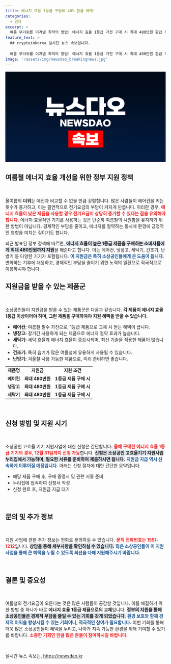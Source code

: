```yaml
---
title: 에너지 효율 1등급 구입비 40% 환급 혜택!
categories:
  - 경제
excerpt: >
  여름 무더위를 이겨낼 최적의 방법! 에너지 효율 1등급 가전 구매 시 최대 480만원 환급 혜택! 소상공인을 위한 특별 지원으로 전기요금 걱정 NO! 지금 신청하세요!
feature_text: >
  ## cryptoinkorea 실시간 뉴스 속보입니다.

  여름 무더위를 이겨낼 최적의 방법! 에너지 효율 1등급 가전 구매 시 최대 480만원 환급 혜택! 소상공인을 위한 특별 지원으로 전기요금 걱정 NO! 지금 신청하세요!
image: '/assets/img/newsdao_breakingnews.jpg'
---
```


<p><img src="/assets/img/newsdao_breakingnews.jpg" alt="cryptoinkorea 속보" /></p>

<h2 data-ke-size="size26">여름철 에너지 효율 개선을 위한 정부 지원 정책</h2>

<p data-ke-size="size16">&nbsp;</p>

<p>올여름의 <b>더위</b>는 예전과 비교할 수 없을 만큼 강렬합니다. 많은 사람들이 에어컨을 켜는 횟수가 증가하고, 이는 필연적으로 전기요금의 부담이 커지게 만듭니다. 이러한 경우, <b><span style="color: #ee2323;">에너지 효율이 낮은 제품을 사용할 경우 전기요금이 상당히 증가할 수 있다는 점을 유의해야 합니다.</span></b> 에너지 효율적인 기기를 사용하는 것은 단순히 여름철의 시원함을 유지하기 위한 방법이 아닙니다. 경제적인 부담을 줄이고, 에너지를 절약하는 동시에 환경에 긍정적인 영향을 미치는 길이기도 합니다.</p>

<p>최근 발표된 정부 정책에 따르면, <b><span style="background-color: #21538527;">에너지 효율이 높은 1등급 제품을 구매하는 소비자들에게 최대 480만원까지 지원</span></b>을 해준다고 합니다. 이는 에어컨, 냉장고, 세탁기, 건조기, 난방기 등 다양한 기기가 포함됩니다. <b><span style="color: #1a5490;">이 지원금은 특히 소상공인들에게 큰 도움이 됩니다.</span></b> 변화하는 기후에 대응하고, 경제적인 부담을 줄이기 위한 노력의 일환으로 적극적으로 이용하셔야 합니다.</p>

<h2 data-ke-size="size26">지원금을 받을 수 있는 제품군</h2>

<p data-ke-size="size16">&nbsp;</p>

<p>소상공인들이 지원금을 받을 수 있는 제품군은 다음과 같습니다. <b>각 제품이 에너지 효율 1등급 이상이어야 하며, 그런 제품을 구매하여야 지원 혜택을 받을 수 있습니다.</b></p>

<ul>
<li><b>에어컨:</b> 여름철 필수 가전으로, 1등급 제품으로 교체 시 얻는 혜택이 큽니다.</li>
<li><b>냉장고:</b> 장기간 사용하게 되는 제품으로 에너지 절약 효과가 높습니다.</li>
<li><b>세탁기:</b> 세탁 효율과 에너지 효율이 중요시되며, 최신 기술을 적용한 제품이 많습니다.</li>
<li><b>건조기:</b> 특히 습기가 많은 여름철에 유용하게 사용될 수 있습니다.</li>
<li><b>난방기:</b> 겨울철 사용 가능한 제품으로, 미리 준비하면 좋습니다.</li>
</ul>

<table style="width: 100%; border-collapse: collapse;">
<tr>
<td style="text-align: center; height: 17px;"><b>제품명</b></td>
<td style="text-align: center; height: 17px;"><b>지원금</b></td>
<td style="text-align: center; height: 17px;"><b>지원 조건</b></td>
</tr>
<tr>
<td style="text-align: center; height: 17px;"><b>에어컨</b></td>
<td style="text-align: center; height: 17px;"><b>최대 480만원</b></td>
<td style="text-align: center; height: 17px;"><b>1등급 제품 구매 시</b></td>
</tr>
<tr>
<td style="text-align: center; height: 17px;"><b>냉장고</b></td>
<td style="text-align: center; height: 17px;"><b>최대 480만원</b></td>
<td style="text-align: center; height: 17px;"><b>1등급 제품 구매 시</b></td>
</tr>
<tr>
<td style="text-align: center; height: 17px;"><b>세탁기</b></td>
<td style="text-align: center; height: 17px;"><b>최대 480만원</b></td>
<td style="text-align: center; height: 17px;"><b>1등급 제품 구매 시</b></td>
</tr>
</table>

<p data-ke-size="size16">&nbsp;</p>

<h2 data-ke-size="size26">신청 방법 및 지원 시기</h2>

<p data-ke-size="size16">&nbsp;</p>

<p>소상공인 고효율 기기 지원사업에 대한 신청은 간단합니다. <b><span style="color: #ee2323;">올해 구매한 에너지 효율 1등급 기기의 경우, 12월 31일까지 신청 가능</span></b>합니다. <b><span style="background-color: #21538527;">신청은 소상공인 고효율기기 지원사업 누리집에서 가능하며, 필요한 서류를 준비하여 제출하시면 됩니다.</span></b> <b><span style="color: #1a5490;">지원금 지급 역시 신속하게 이루어질 예정입니다.</span></b> 아래는 신청 절차에 대한 간단한 요약입니다.</p>

<ul>
<li>해당 제품 구매 후, 구매 증명서 및 관련 서류 준비</li>
<li>누리집에 접속하여 신청서 작성</li>
<li>신청 완료 후, 지원금 지급 대기</li>
</ul>

<p data-ke-size="size16">&nbsp;</p>

<h2 data-ke-size="size26">문의 및 추가 정보</h2>

<p data-ke-size="size16">&nbsp;</p>

<p>지원 사업에 관한 추가 정보는 전화로 문의하실 수 있습니다. <b><span style="color: #ee2323;">문의 전화번호는 1551-1212</span></b>입니다. <b><span style="background-color: #21538527;">상담을 통해 세부사항을 확인하실 수 있습니다.</span></b> <b><span style="color: #1a5490;">많은 소상공인들이 이 지원사업을 통해 큰 혜택을 누릴 수 있도록 최선을 다해 지원해주시기 바랍니다.</span></b></p>

<p data-ke-size="size16">&nbsp;</p>

<h2 data-ke-size="size26">결론 및 중요성</h2>

<p data-ke-size="size16">&nbsp;</p>

<p>여름철의 전기요금이 오른다는 것은 많은 사람들이 공감할 것입니다. 이를 해결하기 위한 방법 중 하나가 바로 <b>에너지 효율 1등급 제품으로의 교체</b>입니다. <b><span style="background-color: #21538527;">정부의 지원을 통해 소상공인들은 경제적 부담을 줄일 수 있는 기회를 갖게 되었습니다.</span></b> <b><span style="color: #1a5490;">환경 보호와 함께 경제적 이익을 향상시킬 수 있는 기회이니, 적극적인 참여가 필요합니다.</span></b> 이번 기회를 통해 더욱 많은 소상공인들이 혜택을 누리고, 나아가 지속 가능한 환경을 위해 기여할 수 있기를 바랍니다. <b><span style="color: #ee2323;">소중한 기회인 만큼 많은 분들이 참여하시길 바랍니다.</span></b> </p>

<p data-ke-size="size16">&nbsp;</p>
실시간 뉴스 속보는, <a href="https://newsdao.kr" rel="dofollow">https://newsdao.kr</a>


